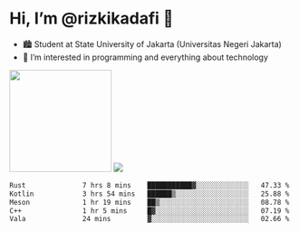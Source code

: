 # Hi, I’m @rizkikadafi 👋
- 🏙 Student at State University of Jakarta (Universitas Negeri Jakarta)
- 👀 I’m interested in programming and everything about technology
<img height="180em" src="https://github-readme-stats.vercel.app/api?username=rizkikadafi&show_icons=true&hide_border=true&&count_private=true&include_all_commits=true" />
<img src="https://github-readme-stats.vercel.app/api/top-langs/?username=rizkikadafi&show_icons=true&hide_border=true&&count_private=true&include_all_commits=true" />

<!--START_SECTION:waka-->

```txt
Rust              7 hrs 8 mins    ███████████▓░░░░░░░░░░░░░   47.33 %
Kotlin            3 hrs 54 mins   ██████▒░░░░░░░░░░░░░░░░░░   25.88 %
Meson             1 hr 19 mins    ██▒░░░░░░░░░░░░░░░░░░░░░░   08.78 %
C++               1 hr 5 mins     █▓░░░░░░░░░░░░░░░░░░░░░░░   07.19 %
Vala              24 mins         ▓░░░░░░░░░░░░░░░░░░░░░░░░   02.66 %
```

<!--END_SECTION:waka-->

<!---
rizkikadafi/rizkikadafi is a ✨ special ✨ repository because its `README.md` (this file) appears on your GitHub profile.
You can click the Preview link to take a look at your changes.
--->
